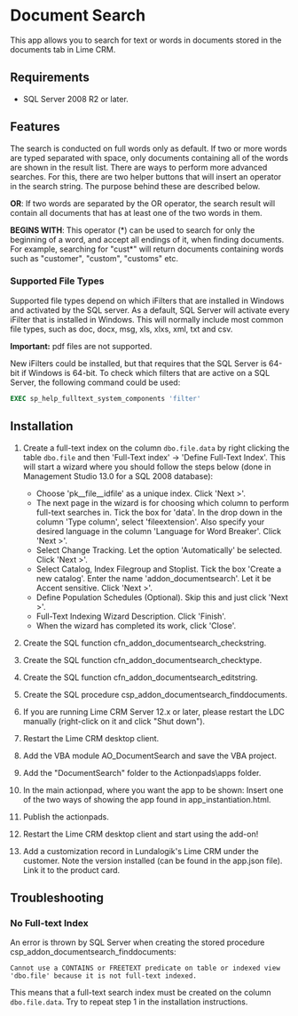 # Document Search 
This app allows you to search for text or words in documents stored in the documents tab in Lime CRM.

## Requirements
* SQL Server 2008 R2 or later.

## Features
The search is conducted on full words only as default. If two or more words are typed separated with space, only documents containing all of the words are shown in the result list. There are ways to perform more advanced searches. For this, there are two helper buttons that will insert an operator in the search string. The purpose behind these are described below.

**OR**: If two words are separated by the OR operator, the search result will contain all documents that has at least one of the two words in them.

**BEGINS WITH**: This operator (\*) can be used to search for only the beginning of a word, and accept all endings of it, when finding documents. For example, searching for "cust\*" will return documents containing words such as "customer", "custom", "customs" etc.

### Supported File Types
Supported file types depend on which iFilters that are installed in Windows and activated by the SQL server. As a default, SQL Server will activate every iFilter that is installed in Windows. This will normally include most common file types, such as doc, docx, msg, xls, xlxs, xml, txt and csv.

**Important:** pdf files are not supported.

New iFilters could be installed, but that requires that the SQL Server is 64-bit if Windows is 64-bit. To check which filters that are active on a SQL Server, the following command could be used:
```sql
EXEC sp_help_fulltext_system_components 'filter'
```

## Installation
1. Create a full-text index on the column ```dbo.file.data``` by right clicking the table ```dbo.file``` and then 'Full-Text index' -> 'Define Full-Text Index'. This will start a wizard where you should follow the steps below (done in Management Studio 13.0 for a SQL 2008 database):
	* Choose 'pk__file__idfile' as a unique index. Click 'Next >'.
	* The next page in the wizard is for choosing which column to perform full-text searches in. Tick the box for 'data'. In the drop down in the column 'Type column', select 'fileextension'. Also specify your desired language in the column 'Language for Word Breaker'. Click 'Next >'.
	* Select Change Tracking. Let the option 'Automatically' be selected. Click 'Next >'.
	* Select Catalog, Index Filegroup and Stoplist. Tick the box 'Create a new catalog'. Enter the name 'addon_documentsearch'. Let it be Accent sensitive. Click 'Next >'.
	* Define Population Schedules (Optional). Skip this and just click 'Next >'.
	* Full-Text Indexing Wizard Description. Click 'Finish'.
	* When the wizard has completed its work, click 'Close'.

2. Create the SQL function cfn_addon_documentsearch_checkstring.
3. Create the SQL function cfn_addon_documentsearch_checktype.
4. Create the SQL function cfn_addon_documentsearch_editstring.
5. Create the SQL procedure csp_addon_documentsearch_finddocuments.
6. If you are running Lime CRM Server 12.x or later, please restart the LDC manually (right-click on it and click "Shut down").
7. Restart the Lime CRM desktop client.
8. Add the VBA module AO_DocumentSearch and save the VBA project.
9. Add the "DocumentSearch" folder to the Actionpads\apps folder.
10. In the main actionpad, where you want the app to be shown: Insert one of the two ways of showing the app found in app_instantiation.html.
11. Publish the actionpads.
12. Restart the Lime CRM desktop client and start using the add-on!
13. Add a customization record in Lundalogik's Lime CRM under the customer. Note the version installed (can be found in the app.json file). Link it to the product card.

## Troubleshooting

### No Full-text Index
An error is thrown by SQL Server when creating the stored procedure csp_addon_documentsearch_finddocuments:
```
Cannot use a CONTAINS or FREETEXT predicate on table or indexed view 'dbo.file' because it is not full-text indexed.
```

This means that a full-text search index must be created on the column ```dbo.file.data```. Try to repeat step 1 in the installation instructions.
